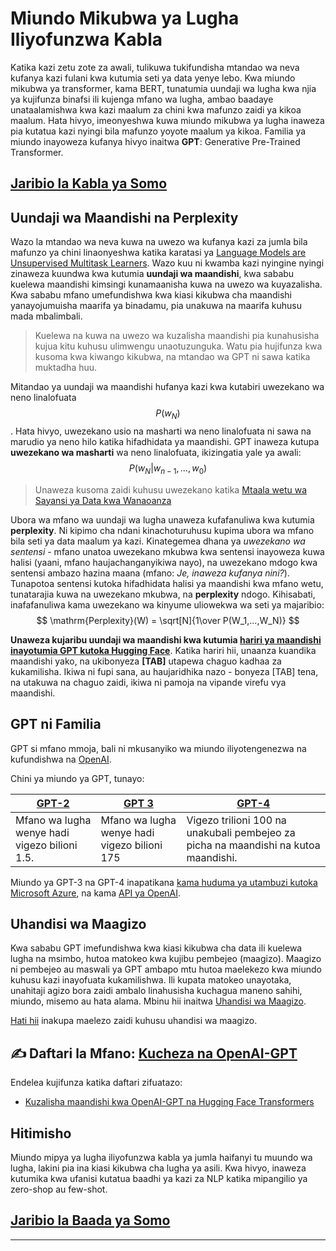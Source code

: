 <!--
CO_OP_TRANSLATOR_METADATA:
{
  "original_hash": "97836d30a6bec736f8e3b4411c572bc2",
  "translation_date": "2025-09-23T11:06:28+00:00",
  "source_file": "lessons/5-NLP/20-LangModels/README.md",
  "language_code": "sw"
}
-->
# Miundo Mikubwa ya Lugha Iliyofunzwa Kabla

Katika kazi zetu zote za awali, tulikuwa tukifundisha mtandao wa neva kufanya kazi fulani kwa kutumia seti ya data yenye lebo. Kwa miundo mikubwa ya transformer, kama BERT, tunatumia uundaji wa lugha kwa njia ya kujifunza binafsi ili kujenga mfano wa lugha, ambao baadaye unataalamishwa kwa kazi maalum za chini kwa mafunzo zaidi ya kikoa maalum. Hata hivyo, imeonyeshwa kuwa miundo mikubwa ya lugha inaweza pia kutatua kazi nyingi bila mafunzo yoyote maalum ya kikoa. Familia ya miundo inayoweza kufanya hivyo inaitwa **GPT**: Generative Pre-Trained Transformer.

## [Jaribio la Kabla ya Somo](https://ff-quizzes.netlify.app/en/ai/quiz/39)

## Uundaji wa Maandishi na Perplexity

Wazo la mtandao wa neva kuwa na uwezo wa kufanya kazi za jumla bila mafunzo ya chini linaonyeshwa katika karatasi ya [Language Models are Unsupervised Multitask Learners](https://cdn.openai.com/better-language-models/language_models_are_unsupervised_multitask_learners.pdf). Wazo kuu ni kwamba kazi nyingine nyingi zinaweza kuundwa kwa kutumia **uundaji wa maandishi**, kwa sababu kuelewa maandishi kimsingi kunamaanisha kuwa na uwezo wa kuyazalisha. Kwa sababu mfano umefundishwa kwa kiasi kikubwa cha maandishi yanayojumuisha maarifa ya binadamu, pia unakuwa na maarifa kuhusu mada mbalimbali.

> Kuelewa na kuwa na uwezo wa kuzalisha maandishi pia kunahusisha kujua kitu kuhusu ulimwengu unaotuzunguka. Watu pia hujifunza kwa kusoma kwa kiwango kikubwa, na mtandao wa GPT ni sawa katika muktadha huu.

Mitandao ya uundaji wa maandishi hufanya kazi kwa kutabiri uwezekano wa neno linalofuata $$P(w_N)$$. Hata hivyo, uwezekano usio na masharti wa neno linalofuata ni sawa na marudio ya neno hilo katika hifadhidata ya maandishi. GPT inaweza kutupa **uwezekano wa masharti** wa neno linalofuata, ikizingatia yale ya awali: $$P(w_N | w_{n-1}, ..., w_0)$$

> Unaweza kusoma zaidi kuhusu uwezekano katika [Mtaala wetu wa Sayansi ya Data kwa Wanaoanza](https://github.com/microsoft/Data-Science-For-Beginners/tree/main/1-Introduction/04-stats-and-probability)

Ubora wa mfano wa uundaji wa lugha unaweza kufafanuliwa kwa kutumia **perplexity**. Ni kipimo cha ndani kinachoturuhusu kupima ubora wa mfano bila seti ya data maalum ya kazi. Kinategemea dhana ya *uwezekano wa sentensi* - mfano unatoa uwezekano mkubwa kwa sentensi inayoweza kuwa halisi (yaani, mfano haujachanganyikiwa nayo), na uwezekano mdogo kwa sentensi ambazo hazina maana (mfano: *Je, inaweza kufanya nini?*). Tunapotoa sentensi kutoka hifadhidata halisi ya maandishi kwa mfano wetu, tunatarajia kuwa na uwezekano mkubwa, na **perplexity** ndogo. Kihisabati, inafafanuliwa kama uwezekano wa kinyume uliowekwa wa seti ya majaribio:
$$
\mathrm{Perplexity}(W) = \sqrt[N]{1\over P(W_1,...,W_N)}
$$ 

**Unaweza kujaribu uundaji wa maandishi kwa kutumia [hariri ya maandishi inayotumia GPT kutoka Hugging Face](https://transformer.huggingface.co/doc/gpt2-large)**. Katika hariri hii, unaanza kuandika maandishi yako, na ukibonyeza **[TAB]** utapewa chaguo kadhaa za kukamilisha. Ikiwa ni fupi sana, au haujaridhika nazo - bonyeza [TAB] tena, na utakuwa na chaguo zaidi, ikiwa ni pamoja na vipande virefu vya maandishi.

## GPT ni Familia

GPT si mfano mmoja, bali ni mkusanyiko wa miundo iliyotengenezwa na kufundishwa na [OpenAI](https://openai.com). 

Chini ya miundo ya GPT, tunayo:

| [GPT-2](https://huggingface.co/docs/transformers/model_doc/gpt2#openai-gpt2) | [GPT 3](https://openai.com/research/language-models-are-few-shot-learners) | [GPT-4](https://openai.com/gpt-4) |
| -- | -- | -- |
|Mfano wa lugha wenye hadi vigezo bilioni 1.5. | Mfano wa lugha wenye hadi vigezo bilioni 175 | Vigezo trilioni 100 na unakubali pembejeo za picha na maandishi na kutoa maandishi. |

Miundo ya GPT-3 na GPT-4 inapatikana [kama huduma ya utambuzi kutoka Microsoft Azure](https://azure.microsoft.com/en-us/services/cognitive-services/openai-service/#overview?WT.mc_id=academic-77998-cacaste), na kama [API ya OpenAI](https://openai.com/api/).

## Uhandisi wa Maagizo

Kwa sababu GPT imefundishwa kwa kiasi kikubwa cha data ili kuelewa lugha na msimbo, hutoa matokeo kwa kujibu pembejeo (maagizo). Maagizo ni pembejeo au maswali ya GPT ambapo mtu hutoa maelekezo kwa miundo kuhusu kazi inayofuata kukamilishwa. Ili kupata matokeo unayotaka, unahitaji agizo bora zaidi ambalo linahusisha kuchagua maneno sahihi, miundo, misemo au hata alama. Mbinu hii inaitwa [Uhandisi wa Maagizo](https://learn.microsoft.com/en-us/shows/ai-show/the-basics-of-prompt-engineering-with-azure-openai-service?WT.mc_id=academic-77998-bethanycheum).

[Hati hii](https://learn.microsoft.com/en-us/semantic-kernel/prompt-engineering/?WT.mc_id=academic-77998-bethanycheum) inakupa maelezo zaidi kuhusu uhandisi wa maagizo.

## ✍️ Daftari la Mfano: [Kucheza na OpenAI-GPT](GPT-PyTorch.ipynb)

Endelea kujifunza katika daftari zifuatazo:

* [Kuzalisha maandishi kwa OpenAI-GPT na Hugging Face Transformers](GPT-PyTorch.ipynb)

## Hitimisho

Miundo mipya ya lugha iliyofunzwa kabla ya jumla haifanyi tu muundo wa lugha, lakini pia ina kiasi kikubwa cha lugha ya asili. Kwa hivyo, inaweza kutumika kwa ufanisi kutatua baadhi ya kazi za NLP katika mipangilio ya zero-shop au few-shot.

## [Jaribio la Baada ya Somo](https://ff-quizzes.netlify.app/en/ai/quiz/40)

---

